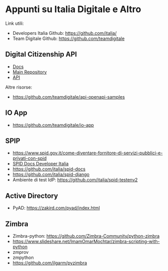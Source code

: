 # Appunti su Italia Digitale e Altro

Link utili:
  - Developers Italia Github: https://github.com/italia/
  - Team Digitale Github: https://github.com/teamdigitale

## Digital Citizenship API
  - [Docs](https://teamdigitale.github.io/digital-citizenship)
  - [Main Repository](https://github.com/teamdigitale/digital-citizenship)
  - [API](https://teamdigitale.github.io/digital-citizenship/api/public.html)
  
Altre risorse:
  - https://github.com/teamdigitale/api-openapi-samples
  
## IO App
  - https://github.com/teamdigitale/io-app

## SPIP
  - https://www.spid.gov.it/come-diventare-fornitore-di-servizi-pubblici-e-privati-con-spid
  - [SPID Docs Developer Italia](https://developers.italia.it/it/spid)
  - https://github.com/italia/spid-docs
  - https://github.com/italia/spid-django
  - Ambiente di test IdP: https://github.com/italia/spid-testenv2
  
## Active Directory
  - PyAD: https://zakird.com/pyad/index.html

## Zimbra
  - Zimbra-python: https://github.com/Zimbra-Community/python-zimbra
  - https://www.slideshare.net/ImamOmarMochtar/zimbra-scripting-with-python
  - zmprov
  - zmpython
  - https://github.com/ilgarm/pyzimbra
